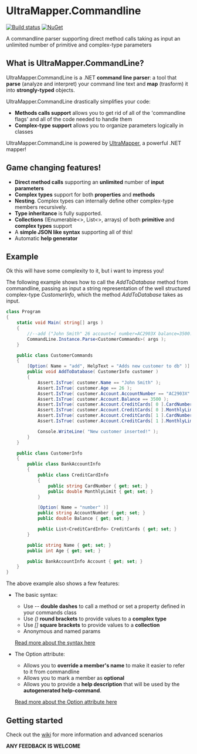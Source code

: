 # UltraMapper.Commandline
[![Build status](https://ci.appveyor.com/api/projects/status/github/maurosampietro/UltraMapper.Commandline?svg=true)](https://ci.appveyor.com/project/maurosampietro/ultramapper.Commandline/branch/master)
[![NuGet](http://img.shields.io/nuget/v/UltraMapper.svg)](https://www.nuget.org/packages/UltraMapper.Commandline/)

A commandline parser supporting direct method calls taking as input an unlimited number of primitive and complex-type parameters



What is UltraMapper.CommandLine?
--------------------------------

UltraMapper.CommandLine is a .NET <b>command line parser</b>: a tool that <b>parse</b> (analyze and interpret) your command line text and <b>map</b> (trasform) it into <b>strongly-typed</b> objects.    

UltraMapper.CommandLine drastically simplifies your code: 
    
- **Methods calls support** allows you to get rid of all of the 'commandline flags' and all of the code needed to handle them
- **Complex-type support** allows you to organize parameters logically in classes

UltraMapper.CommandLine is powered by [UltraMapper](https://github.com/maurosampietro/UltraMapper), a powerful .NET mapper!

Game changing features!
--------------------------------

- **Direct method calls** supporting an **unlimited** number of **input parameters**
- **Complex types** support for both **properties** and **methods**
- **Nesting**. Complex types can internally define other complex-type members recursively.
- **Type inheritance** is fully supported.
- **Collections** (IEnumerable<>, List<>, arrays) of both **primitive** and **complex types** support
- A **simple JSON like syntax** supporting all of this!
- Automatic **help generator**


Example
--------------------------------

Ok this will have some complexity to it, but i want to impress you!          

The following example shows how to call the _AddToDatabase_ method from commandline, passing as input a string representation of the well structured complex-type _CustomerInfo_, which the method _AddToDatabase_ takes as input.   

````c#
class Program
{
    static void Main( string[] args )
    {
        //--add ("John Smith" 26 account=( number=AC2903X balance=3500.00 creditcards=[(CRD01 1000.00) (CRD02 2000.00)]))
        CommandLine.Instance.Parse<CustomerCommands>( args );
    }

    public class CustomerCommands
    {
        [Option( Name = "add", HelpText = "Adds new customer to db" )]
        public void AddToDatabase( CustomerInfo customer )
        {
            Assert.IsTrue( customer.Name == "John Smith" );
            Assert.IsTrue( customer.Age == 26 );
            Assert.IsTrue( customer.Account.AccountNumber == "AC2903X" );
            Assert.IsTrue( customer.Account.Balance == 3500 );
            Assert.IsTrue( customer.Account.CreditCards[ 0 ].CardNumber == "CRD01" );
            Assert.IsTrue( customer.Account.CreditCards[ 0 ].MonthlyLimit == 1000 );
            Assert.IsTrue( customer.Account.CreditCards[ 1 ].CardNumber == "CRD02" );
            Assert.IsTrue( customer.Account.CreditCards[ 1 ].MonthlyLimit == 2000 );

            Console.WriteLine( "New customer inserted!" );
        }
    }

    public class CustomerInfo
    {
        public class BankAccountInfo
        {
            public class CreditCardInfo
            {
                public string CardNumber { get; set; }
                public double MonthlyLimit { get; set; }
            }

            [Option( Name = "number" )]
            public string AccountNumber { get; set; }
            public double Balance { get; set; }

            public List<CreditCardInfo> CreditCards { get; set; }
        }

        public string Name { get; set; }
        public int Age { get; set; }

        public BankAccountInfo Account { get; set; }
    }
}
````

The above example also shows a few features:
    
   - The basic syntax:        
        - Use _--_ <b>double dashes</b> to call a method or set a property defined in your commands class
        - Use _()_ <b>round brackets</b> to provide values to a <b>complex type</b>    
        - Use _[]_ <b>square brackets</b> to provide values to a <b>collection</b>    
        - Anonymous and named params
   
       [Read more about the syntax here](https://github.com/maurosampietro/UltraMapper.CommandLine/wiki/Default-syntax)     
    
   - The Option attribute:        
        - Allows you to **override a member's name** to make it easier to refer to it from commandline  
        - Allows you to mark a member as **optional**
        - Allows you to provide a **help description** that will be used by the **autogenerated help-command**.

        [Read more about the Option attribute here](https://github.com/maurosampietro/UltraMapper.CommandLine/wiki/OptionAttribute)     

Getting started
--------------------------------

Check out the [wiki](https://github.com/maurosampietro/UltraMapper.CommandLine/wiki) for more information and advanced scenarios
    
    
    
    
    
**ANY FEEDBACK IS WELCOME**
